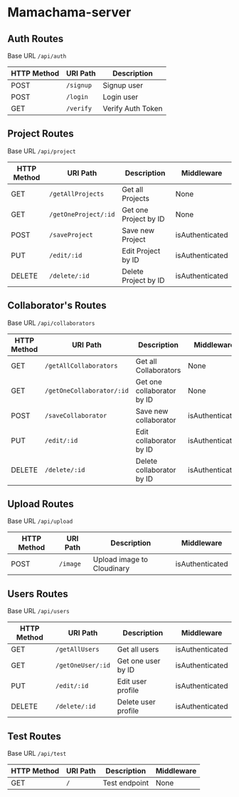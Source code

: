 # Mamachama-server

## Auth Routes
Base URL `/api/auth`

| HTTP Method   | URI Path       | Description             |
| ------------- | -------------- | ----------------------- |
| POST          | `/signup`      | Signup user             |
| POST          | `/login`       | Login user              |
| GET           | `/verify`      | Verify Auth Token       |

## Project Routes
Base URL `/api/project`

| HTTP Method   | URI Path                        | Description             | Middleware            |
| ------------- | ------------------------------- | ----------------------- | --------------------- |
| GET           | `/getAllProjects`               | Get all Projects        | None                  |
| GET           | `/getOneProject/:id`            | Get one Project by ID   | None                  |
| POST          | `/saveProject`                  | Save new Project        | isAuthenticated       |
| PUT           | `/edit/:id`                     | Edit Project by ID      | isAuthenticated       |
| DELETE        | `/delete/:id`                   | Delete Project by ID    | isAuthenticated       |

## Collaborator's Routes
Base URL `/api/collaborators`

| HTTP Method   | URI Path                   | Description                      | Middleware            |
| ------------- | -------------------------- | -------------------------------- | --------------------- |
| GET           | `/getAllCollaborators`     | Get all Collaborators            | None                  |
| GET           | `/getOneCollaborator/:id`  | Get one collaborator by ID       | None                  |
| POST          | `/saveCollaborator`        | Save new collaborator            | isAuthenticated       |
| PUT           | `/edit/:id`                | Edit collaborator by ID          | isAuthenticated       |
| DELETE        | `/delete/:id`              | Delete collaborator by ID        | isAuthenticated       |

## Upload Routes
Base URL `/api/upload`

| HTTP Method   | URI Path       | Description                 | Middleware            |
| ------------- | -------------- | --------------------------- | --------------------- |
| POST          | `/image`       | Upload image to Cloudinary  | isAuthenticated       |

## Users Routes
Base URL `/api/users`

| HTTP Method   | URI Path                        | Description             | Middleware             |
| ------------- | ------------------------------- | ----------------------- | ---------------------- |
| GET           | `/getAllUsers`                  | Get all users           | isAuthenticated        |
| GET           | `/getOneUser/:id`               | Get one user by ID      | isAuthenticated        |
| PUT           | `/edit/:id`                     | Edit user profile       | isAuthenticated        |
| DELETE        | `/delete/:id`                   | Delete user profile     | isAuthenticated        |

<!-- ## Blog Routes
Base URL `/api/blog`

| HTTP Method   | URI Path                   | Description                      | Middleware            |
| ------------- | -------------------------- | -------------------------------- | --------------------- |
| GET           | `/getAllPosts`             | Get all Posts                    | None                  |
| GET           | `/getOnePost/:id`          | Get one post by ID               | None                  |
| POST          | `/savePost`                | Save new post                    | isAuthenticated       |
| PUT           | `/edit/:id`                | Edit post by ID                  | isAuthenticated       |
| DELETE        | `/delete/:id`              | Delete post by ID                | isAuthenticated       | -->


## Test Routes
Base URL `/api/test`

| HTTP Method   | URI Path       | Description             | Middleware             |
| ------------- | -------------- | ----------------------- | ---------------------- |
| GET           | `/`            | Test endpoint           | None                   |
